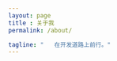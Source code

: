 ```yaml
---
layout: page
title : 关于我
permalink: /about/

tagline: "   在开发道路上前行。"
---
```


<br>

<div class="about">



</div>